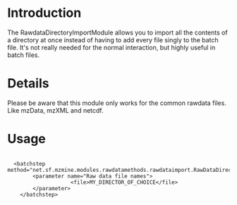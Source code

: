 # Introduction #

The RawdataDirectoryImportModule allows you to import all the contents of a directory at once instead of having to add every file singly to the batch file. It's not really needed for the normal interaction, but highly useful in batch files.

# Details #

Please be aware that this module only works for the common rawdata files. Like mzData, mzXML and netcdf.

# Usage #

```

  <batchstep method="net.sf.mzmine.modules.rawdatamethods.rawdataimport.RawDataDirectoryImportModule">
        <parameter name="Raw data file names">
                    <file>MY_DIRECTOR_OF_CHOICE</file>
        </parameter>
    </batchstep>

```